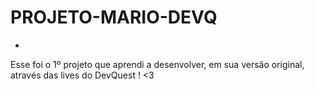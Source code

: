 # PROJETO-MARIO-DEVQ
-
Esse foi o 1º projeto que aprendi a desenvolver, em sua versão original, através das lives do DevQuest ! <3
